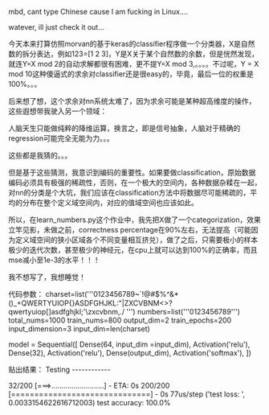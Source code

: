 mbd, cant type Chinese cause I am fucking in Linux....

watever, ill just check it out...

今天本来打算仿照morvan的基于keras的classifier程序做一个分类器，X是自然数的拆分表达，例如123=[1 2 3]，Y是X关于某个自然数的余数，但是恍然发现，就连Y=X mod 2的自动求解都很有困难，更不提Y=X mod 3,。。。。不过呢，Y = X mod 10这种傻逼式的求余对classifier还是很easy的，毕竟，最后一位的权重是100%。。。

后来想了想，这个求余对nn系统太难了，因为求余可能是某种超高维度的操作，这些遐想带我驶入另一个领域：

人脑天生只能做纯粹的降维运算，换言之，即是信号抽象，人脑对于精确的regression可能完全无能为力。。。

这些都是我猜的。。。

但是基于这些猜测，我意识到编码的重要性。如果要做classification，原始数据编码必须具有极强的稀疏性，否则，在一个极大的空间内，各种数据杂糅在一起，对nn的分类是个大坑，我们应该在classification方法中将数据尽可能稀疏的，平均的分布在整个定义域空间内，对应的值域空间也应该如此。

所以，在learn_numbers.py这个作业中，我先把X做了一个categorization，效果立竿见影，未做之前，correctness percentage在90%左右，无法提高（可能因为定义域空间的狭小区域各个不同变量相互挤兑），做了之后，只需要极小的样本极少的迭代次数，甚至极少的神经元，在cpu上就可以达到100%的正确率，而且mse减小至1e-3的水平！！！

我不想写了，我想睡觉！


代码参数：
charset=list('''0123456789~`!@#$%^&*()_+QWERTYUIOP{}ASDFGHJKL:"|ZXCVBNM<>?qwertyuiop[]asdfghjkl;'\zxcvbnm,./ ''')
numbers=list('''0123456789''')
total_nums=1000
train_nums=800
output_dim=2
train_epochs=200
input_dimension=3
input_dim=len(charset)

model = Sequential([
    Dense(64, input_dim =input_dim),
    Activation('relu'),
    Dense(32),
    Activation('relu'),
    Dense(output_dim),
    Activation('softmax'),
])



贴出结果：
Testing ------------

 32/200 [===>..........................] - ETA: 0s
200/200 [==============================] - 0s 77us/step
('test loss: ', 0.0033154622616712003)
test accuracy: 100.0%

